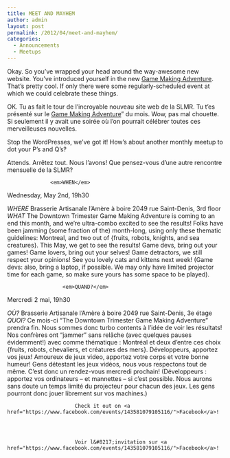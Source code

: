 ```yaml
---
title: MEET AND MAYHEM
author: admin
layout: post
permalink: /2012/04/meet-and-mayhem/
categories:
  - Announcements
  - Meetups
---
```


Okay. So you&#8217;ve wrapped your head around the way-awesome new website. You&#8217;ve introduced yourself in the new <a href="http://oldforum.mrgs.ca/index.php/topic,7.0.html">Game Making Adventure</a>. That&#8217;s pretty cool. If only there were some regularly-scheduled event at which we could celebrate these things.

OK. Tu as fait le tour de l&#8217;incroyable nouveau site web de la SLMR. Tu t&#8217;es pr&eacute;sent&eacute; sur le <a href="http://oldforum.mrgs.ca/index.php/topic,7.0.html">Game Making Adventure</a>&#8221; du mois. Wow, pas mal chouette. Si seulement il y avait une soir&eacute;e où l&#8217;on pourrait c&eacute;l&eacute;brer toutes ces merveilleuses nouvelles.

        


Stop the WordPresses, we&#8217;ve got it! How&#8217;s about another monthly meetup to dot your P&#8217;s and Q&#8217;s&#8253;

Attends. Arr&ecirc;tez tout. Nous l&#8217;avons! Que pensez-vous d&#8217;une autre rencontre mensuelle de la SLMR?

                


                  <em>WHEN</em>
 Wednesday, May 2nd, 19h30</p> <p>
                    <em>WHERE</em>
 Brasserie Artisanale l’Amère à boire
 2049 rue Saint-Denis, 3rd floor
<em>WHAT</em>
 The Downtown Trimester Game Making Adventure is coming to an end this month, and we&#8217;re ultra-combo excited to see the results! Folks have been jamming (some fraction of the) month-long, using only these thematic guidelines: Montreal, and two out of {fruits, robots, knights, and sea creatures}. This May, we get to see the results!
Game devs, bring out your games! Game lovers, bring out your selves! Game detractors, we still respect your opinions! See you lovely cats and kittens next week! (Game devs: also, bring a laptop, if possible. We may only have limited projector time for each game, so make sure yours has some space to be played).

                      <em>QUAND?</em>
 Mercredi 2 mai, 19h30</p> <p>
                        <em>O&Ugrave;?</em>
 Brasserie Artisanale l&#8217;Am&egrave;re &agrave; boire
 2049 rue Saint-Denis, 3e &eacute;tage
<em>QUOI?</em>
 Ce mois-ci &#8220;The Downtown Trimester Game Making Adventure&#8221; prendra fin. Nous sommes donc turbo contents &agrave; l&#8217;id&eacute;e de voir les r&eacute;sultats! Nos confr&egrave;res ont &#8220;jammer&#8221; sans rel&acirc;che (avec quelques pauses &eacute;videmment!) avec comme th&eacute;matique : Montr&eacute;al et deux d&#8217;entre ces choix {fruits, robots, chevaliers, et cr&eacute;atures des mers}.
D&eacute;veloppeurs, apportez vos jeux! Amoureux de jeux video, apportez votre corps et votre bonne humeur! Gens d&eacute;testant les jeux vid&eacute;os, nous vous respectons tout de m&ecirc;me. C&#8217;est donc un rendez-vous mercredi prochain! (D&eacute;veloppeurs : apportez vos ordinateurs &#8211; et mannettes &#8211; si c&#8217;est possible. Nous aurons sans doute un temps limit&eacute; du projecteur pour chacun des jeux. Les gens pourront donc jouer librement sur vos machines.)
 

                        


                          Check it out on <a href="https://www.facebook.com/events/143581079105116/">Facebook</a>!
                        

                        
                        
                          Voir l&#8217;invitation sur <a href="https://www.facebook.com/events/143581079105116/">Facebook</a>!

                        

                        
                        
                        

